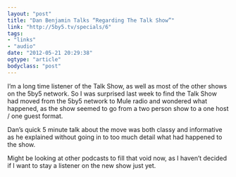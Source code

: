 ```yaml
---
layout: "post"
title: "Dan Benjamin Talks “Regarding The Talk Show”"
link: "http://5by5.tv/specials/6"
tags: 
- "links"
- "audio"
date: "2012-05-21 20:29:38"
ogtype: "article"
bodyclass: "post"
---
```


I’m a long time listener of the Talk Show, as well as most of the other shows on the 5by5 network. So I was surprised last week to find the Talk Show had moved from the 5by5 network to Mule radio and wondered what happened, as the show seemed to go from a two person show to a one host / one guest format.

Dan’s quick 5 minute talk about the move was both classy and informative as he explained without going in to too much detail what had happened to the show.

Might be looking at other podcasts to fill that void now, as I haven’t decided if I want to stay a listener on the new show just yet.